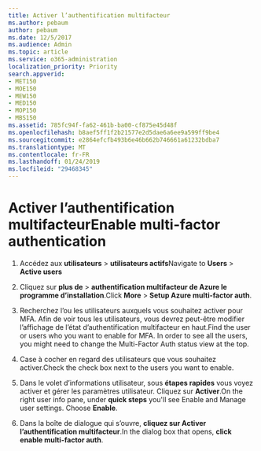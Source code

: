 ```yaml
---
title: Activer l’authentification multifacteur
ms.author: pebaum
author: pebaum
ms.date: 12/5/2017
ms.audience: Admin
ms.topic: article
ms.service: o365-administration
localization_priority: Priority
search.appverid:
- MET150
- MOE150
- MEW150
- MED150
- MOP150
- MBS150
ms.assetid: 785fc94f-fa62-461b-ba00-cf875e45d48f
ms.openlocfilehash: b8aef5ff1f2b21577e2d5dae6a6ee9a599ff9be4
ms.sourcegitcommit: e2864efcfb493b6e46b662b746661a61232bdba7
ms.translationtype: MT
ms.contentlocale: fr-FR
ms.lasthandoff: 01/24/2019
ms.locfileid: "29468345"
---
```

# <a name="enable-multi-factor-authentication"></a><span data-ttu-id="f8651-102">Activer l’authentification multifacteur</span><span class="sxs-lookup"><span data-stu-id="f8651-102">Enable multi-factor authentication</span></span>

1. <span data-ttu-id="f8651-103">Accédez aux **utilisateurs** \> **utilisateurs actifs**</span><span class="sxs-lookup"><span data-stu-id="f8651-103">Navigate to **Users** \> **Active users**</span></span>
    
2. <span data-ttu-id="f8651-104">Cliquez sur **plus de** \> **authentification multifacteur de Azure le programme d’installation**.</span><span class="sxs-lookup"><span data-stu-id="f8651-104">Click **More** \> **Setup Azure multi-factor auth**.</span></span> 
    
3. <span data-ttu-id="f8651-p101">Recherchez l’ou les utilisateurs auxquels vous souhaitez activer pour MFA. Afin de voir tous les utilisateurs, vous devrez peut-être modifier l’affichage de l’état d’authentification multifacteur en haut.</span><span class="sxs-lookup"><span data-stu-id="f8651-p101">Find the user or users who you want to enable for MFA. In order to see all the users, you might need to change the Multi-Factor Auth status view at the top.</span></span>
    
4. <span data-ttu-id="f8651-107">Case à cocher en regard des utilisateurs que vous souhaitez activer.</span><span class="sxs-lookup"><span data-stu-id="f8651-107">Check the check box next to the users you want to enable.</span></span>
    
5.  <span data-ttu-id="f8651-p102">Dans le volet d’informations utilisateur, sous **étapes rapides** vous voyez activer et gérer les paramètres utilisateur. Cliquez sur **Activer**.</span><span class="sxs-lookup"><span data-stu-id="f8651-p102">On the right user info pane, under **quick steps** you'll see Enable and Manage user settings. Choose **Enable**.</span></span> 
    
6. <span data-ttu-id="f8651-110">Dans la boîte de dialogue qui s’ouvre, **cliquez sur Activer l’authentification multifacteur**.</span><span class="sxs-lookup"><span data-stu-id="f8651-110">In the dialog box that opens, **click enable multi-factor auth**.</span></span> 
    

